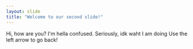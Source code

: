 ```yaml
---
layout: slide
title: "Welcome to our second slide!"
---
```

Hi, how are you? I'm hella confused. Seriously, idk waht I am doing
Use the left arrow to go back!
